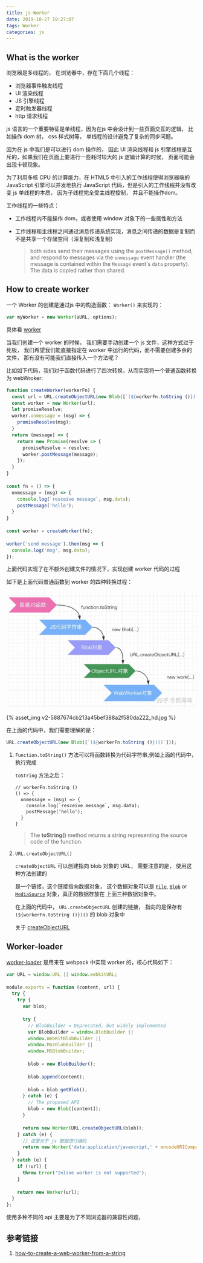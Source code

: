 ```yaml
---
title: js-Worker
date: 2019-10-27 19:27:07
tags: Worker
categories: js
---
```


## What is the worker

浏览器是多线程的， 在浏览器中，存在下面几个线程：

* 浏览器事件触发线程
* UI 渲染线程
* JS 引擎线程
* 定时触发器线程
* http 请求线程

js 语言的一个重要特征是单线程，因为在js 中会设计到一些页面交互的逻辑， 比如操作 dom 树， css 样式树等， 单线程的设计避免了复杂的同步问题。

因为在 js 中我们是可以进行 dom 操作的， 因此 UI 渲染线程和 js 引擎线程是互斥的，如果我们在页面上要进行一些耗时较大的 js 逻辑计算的时候， 页面可能会出现卡顿现象。

为了利用多核 CPU 的计算能力，在 HTML5 中引入的工作线程使得浏览器端的 JavaScript 引擎可以并发地执行 JavaScript 代码，但是引入的工作线程并没有改变 js 单线程的本质， 因为子线程完全受主线程控制， 并且不能操作dom。

工作线程的一些特点：

* 工作线程内不能操作 dom，或者使用 window 对象下的一些属性和方法

* 工作线程和主线程之间通过消息传递系统实现，消息之间传递的数据是复制而不是共享一个存储空间（深复制和浅复制）

  > both sides send their messages using the `postMessage()` method, and respond to messages via the `onmessage` event handler (the message is contained within the `Message` event's `data` property). The data is copied rather than shared.

## How to create worker

一个 Worker 的创建是通过js 中的构造函数： `Worker()` 来实现的：

```js
var myWorker = new Worker(aURL, options);
```

具体看 [worker](<https://developer.mozilla.org/en-US/docs/Web/API/Worker/Worker>)

当我们创建一个 worker 的时候， 我们需要手动创建一个 js 文件，这种方式过于死板， 我们希望我们能直接指定在 worker 中运行的代码，而不需要创建多余的文件， 那有没有可能我们直接传入一个方法呢？

比如如下代码，我们对于函数代码进行了四次转换，从而实现将一个普通函数转换为 webWroker:

```js
function createWorker(workerFn) {
  const url = URL.createObjectURL(new Blob([`(${workerFn.toString ()})()`]));
  const worker = new Worker(url);
  let promiseResolve;
  worker.onmessage = (msg) => {
    promiseResolve(msg);
  }
  return (message) => {
    return new Promise(resolve => {
      promiseResolve = resolve;
      worker.postMessage(message);
    });
  }
}

const fn = () => {
  onmessage = (msg) => {
    console.log(`resceive message`, msg.data);
    postMessage('hello');
  }
}

const worker = createWorker(fn);

worker('send message').then(msg => {
  console.log('msg', msg.data);
});
```

上面代码实现了在不额外创建文件的情况下，实现创建 worker 代码的过程

如下是上面代码普通函数到 worker 的四种转换过程：

![img](js-Worker/v2-5887674cb213a45bef388a2f580da222_hd.jpg)

{% asset_img v2-5887674cb213a45bef388a2f580da222_hd.jpg %}

在上面的代码中，我们需要理解的是：

```js
URL.createObjectURL(new Blob([`(${workerFn.toString ()})()`]));
```

1. `Function.toString()` 方法可以将函数转换为代码字符串,例如上面的代码中， 执行完成

   `toString` 方法之后：



   ```
   // workerFn.toString ()
   () => {
     onmessage = (msg) => {
       console.log(`resceive message`, msg.data);
       postMessage('hello');
     }
   }
   ```

   > The **toString()** method returns a string representing the source code of the function.

2. `URL.createObjectURL()`

   `createObjectURL` 可以创建指向 blob 对象的 URL，  需要注意的是， 使用这种方法创建的

   是一个链接，这个链接指向数据对象， 这个数据对象可以是 [`File`](https://developer.mozilla.org/en-US/docs/Web/API/File), [`Blob`](https://developer.mozilla.org/en-US/docs/Web/API/Blob) or [`MediaSource`](https://developer.mozilla.org/en-US/docs/Web/API/MediaSource) 对象，真正的数据存放在 上面三种数据对象中。

   在上面的代码中， `URL.createObjectURL` 创建的链接， 指向的是保存有 ``(${workerFn.toString ()})()`` 的 blob 对象中

   关于 [createObjectURL](<https://developer.mozilla.org/en-US/docs/Web/API/URL/createObjectURL>)

## Worker-loader

[worker-loader](<https://github.com/webpack-contrib/worker-loader>) 是用来在 webpack 中实现 worker 的，核心代码如下：

``` js
var URL = window.URL || window.webkitURL;

module.exports = function (content, url) {
  try {
    try {
      var blob;

      try {
        // BlobBuilder = Deprecated, but widely implemented
        var BlobBuilder = window.BlobBuilder ||
        window.WebKitBlobBuilder ||
        window.MozBlobBuilder ||
        window.MSBlobBuilder;

        blob = new BlobBuilder();

        blob.append(content);

        blob = blob.getBlob();
      } catch (e) {
        // The proposed API
        blob = new Blob([content]);
      }

      return new Worker(URL.createObjectURL(blob));
    } catch (e) {
      // 这里对于 js 数据进行编码
      return new Worker('data:application/javascript,' + encodeURIComponent(content));
    }
  } catch (e) {
    if (!url) {
      throw Error('Inline worker is not supported');
    }

    return new Worker(url);
  }
};
```

使用多种不同的 api 主要是为了不同浏览器的兼容性问题，

## **参考链接**

1. [how-to-create-a-web-worker-from-a-string](https://stackoverflow.com/questions/10343913/how-to-create-a-web-worker-from-a-string)